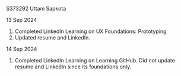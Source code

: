 S373292
Uttam Sapkota

13 Sep 2024
1. Completed LinkedIn Learning on UX Foundations: Prototyping
2. Updated resume and LinkedIn.

14 Sep 2024
1. Completed LinkedIn Learning on Learning GitHub. Did not update resume and LinkedIn since its foundations only.